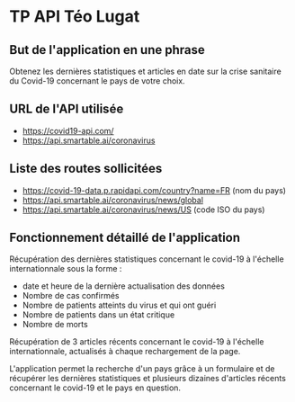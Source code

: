 # TP API Téo Lugat

## But de l'application en une phrase

Obtenez les dernières statistiques et articles en date sur la crise sanitaire du Covid-19 concernant le pays de votre choix.

## URL de l'API utilisée

- https://covid19-api.com/
- https://api.smartable.ai/coronavirus

## Liste des routes sollicitées

- https://covid-19-data.p.rapidapi.com/country?name=FR (nom du pays)
- https://api.smartable.ai/coronavirus/news/global
- https://api.smartable.ai/coronavirus/news/US (code ISO du pays)

## Fonctionnement détaillé de l'application

Récupération des dernières statistiques concernant le covid-19 à l'échelle internationnale sous la forme :

- date et heure de la dernière actualisation des données
- Nombre de cas confirmés
- Nombre de patients atteints du virus et qui ont guéri
- Nombre de patients dans un état critique
- Nombre de morts

Récupération de 3 articles récents concernant le covid-19 à l'échelle internationnale, actualisés à chaque rechargement de la page.

L'application permet la recherche d'un pays grâce à un formulaire et de récupérer les dernières statistiques et plusieurs dizaines d'articles récents concernant le covid-19 et le pays en question.
